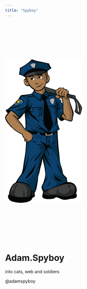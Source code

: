 ```yaml
---
title: "Spyboy"
---
```


<img src="spyboy.png" alt="Spyboy" style="width: 250px; margin: 120px 0;" />

# Adam.Spyboy

into cats, web and soldiers

@adamspyboy
